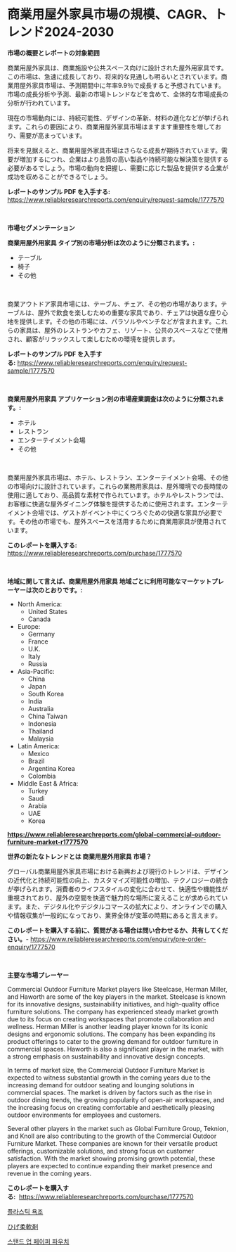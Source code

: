 <p><h1>商業用屋外家具市場の規模、CAGR、トレンド2024-2030</h1></p><p><strong>市場の概要とレポートの対象範囲</strong></p>
<p><p>商業用屋外家具は、商業施設や公共スペース向けに設計された屋外用家具です。この市場は、急速に成長しており、将来的な見通しも明るいとされています。商業用屋外家具市場は、予測期間中に年率9.9％で成長すると予想されています。市場の成長分析や予測、最新の市場トレンドなどを含めて、全体的な市場成長の分析が行われています。</p><p>現在の市場動向には、持続可能性、デザインの革新、材料の進化などが挙げられます。これらの要因により、商業用屋外家具市場はますます重要性を増しており、需要が高まっています。</p><p>将来を見据えると、商業用屋外家具市場はさらなる成長が期待されています。需要が増加するにつれ、企業はより品質の高い製品や持続可能な解決策を提供する必要があるでしょう。市場の動向を把握し、需要に応じた製品を提供する企業が成功を収めることができるでしょう。</p></p>
<p><strong>レポートのサンプル PDF を入手する:</strong> <a href="https://www.reliableresearchreports.com/enquiry/request-sample/1777570">https://www.reliableresearchreports.com/enquiry/request-sample/1777570</a></p>
<p>&nbsp;</p>
<p><strong>市場セグメンテーション</strong></p>
<p><strong>商業用屋外用家具 タイプ別の市場分析は次のように分類されます。:</strong></p>
<p><ul><li>テーブル</li><li>椅子</li><li>その他</li></ul></p>
<p>&nbsp;</p>
<p><p>商業アウトドア家具市場には、テーブル、チェア、その他の市場があります。テーブルは、屋外で飲食を楽しむための重要な家具であり、チェアは快適な座り心地を提供します。その他の市場には、パラソルやベンチなどが含まれます。これらの家具は、屋外のレストランやカフェ、リゾート、公共のスペースなどで使用され、顧客がリラックスして楽しむための環境を提供します。</p></p>
<p><strong>レポートのサンプル PDF を入手する:</strong>&nbsp;<a href="https://www.reliableresearchreports.com/enquiry/request-sample/1777570">https://www.reliableresearchreports.com/enquiry/request-sample/1777570</a></p>
<p>&nbsp;</p>
<p><strong> 商業用屋外用家具 アプリケーション別の市場産業調査は次のように分類されます。:</strong></p>
<p><ul><li>ホテル</li><li>レストラン</li><li>エンターテイメント会場</li><li>その他</li></ul></p>
<p>&nbsp;</p>
<p><p>商業用屋外家具市場は、ホテル、レストラン、エンターテイメント会場、その他の市場向けに設計されています。これらの業務用家具は、屋外環境での長時間の使用に適しており、高品質な素材で作られています。ホテルやレストランでは、お客様に快適な屋外ダイニング体験を提供するために使用されます。エンターテイメント会場では、ゲストがイベント中にくつろぐための快適な家具が必要です。その他の市場でも、屋外スペースを活用するために商業用家具が使用されています。</p></p>
<p><strong>このレポートを購入する:</strong>&nbsp; <a href="https://www.reliableresearchreports.com/purchase/1777570">https://www.reliableresearchreports.com/purchase/1777570</a></p>
<p>&nbsp;</p>
<p><strong>地域に関して言えば、商業用屋外用家具 地域ごとに利用可能なマーケットプレーヤーは次のとおりです。:</strong></p>
<p><ul>
    <li>
        North America:
        <ul>
            <li>United States</li>
            <li>Canada</li>
        </ul>
    </li>
    <li>
        Europe:
        <ul>
            <li>Germany</li>
            <li>France</li>
            <li>U.K.</li>
            <li>Italy</li>
            <li>Russia</li>
        </ul>
    </li>
    <li>
        Asia-Pacific:
        <ul>
            <li>China</li>
            <li>Japan</li>
            <li>South Korea</li>
            <li>India</li>
            <li>Australia</li>
            <li>China Taiwan</li>
            <li>Indonesia</li>
            <li>Thailand</li>
            <li>Malaysia</li>
        </ul>
    </li>
    <li>
        Latin America:
        <ul>
            <li>Mexico</li>
            <li>Brazil</li>
            <li>Argentina Korea</li>
            <li>Colombia</li>
        </ul>
    </li>
    <li>
        Middle East & Africa:
        <ul>
            <li>Turkey</li>
            <li>Saudi</li>
            <li>Arabia</li>
            <li>UAE</li>
            <li>Korea</li>
        </ul>
    </li>
    </ul></p>
<p><strong><a href="https://www.reliableresearchreports.com/global-commercial-outdoor-furniture-market-r1777570">https://www.reliableresearchreports.com/global-commercial-outdoor-furniture-market-r1777570</a></strong>&nbsp;</p>
<p><strong>世界の新たなトレンドとは 商業用屋外用家具 市場？</strong></p>
<p><p>グローバル商業用屋外家具市場における新興および現行のトレンドは、デザインの近代化と持続可能性の向上、カスタマイズ可能性の増加、テクノロジーの統合が挙げられます。消費者のライフスタイルの変化に合わせて、快適性や機能性が重視されており、屋外の空間を快適で魅力的な場所に変えることが求められています。また、デジタル化やデジタルコマースの拡大により、オンラインでの購入や情報収集が一般的になっており、業界全体が変革の時期にあると言えます。</p></p>
<p><strong>このレポートを購入する前に、質問がある場合は問い合わせるか、共有してください。</strong>- <a href="https://www.reliableresearchreports.com/enquiry/pre-order-enquiry/1777570">https://www.reliableresearchreports.com/enquiry/pre-order-enquiry/1777570</a></p>
<p>&nbsp;</p>
<p><strong>主要な市場プレーヤー</strong></p>
<p><p>Commercial Outdoor Furniture Market players like Steelcase, Herman Miller, and Haworth are some of the key players in the market. Steelcase is known for its innovative designs, sustainability initiatives, and high-quality office furniture solutions. The company has experienced steady market growth due to its focus on creating workspaces that promote collaboration and wellness. Herman Miller is another leading player known for its iconic designs and ergonomic solutions. The company has been expanding its product offerings to cater to the growing demand for outdoor furniture in commercial spaces. Haworth is also a significant player in the market, with a strong emphasis on sustainability and innovative design concepts.</p><p>In terms of market size, the Commercial Outdoor Furniture Market is expected to witness substantial growth in the coming years due to the increasing demand for outdoor seating and lounging solutions in commercial spaces. The market is driven by factors such as the rise in outdoor dining trends, the growing popularity of open-air workspaces, and the increasing focus on creating comfortable and aesthetically pleasing outdoor environments for employees and customers.</p><p>Several other players in the market such as Global Furniture Group, Teknion, and Knoll are also contributing to the growth of the Commercial Outdoor Furniture Market. These companies are known for their versatile product offerings, customizable solutions, and strong focus on customer satisfaction. With the market showing promising growth potential, these players are expected to continue expanding their market presence and revenue in the coming years.</p></p>
<p><strong>このレポートを購入する:</strong>&nbsp;&nbsp;<a href="https://www.reliableresearchreports.com/purchase/1777570">https://www.reliableresearchreports.com/purchase/1777570</a></p>
<p><p><a href="https://medium.com/@wheelgg5674537/%ED%94%8C%EB%9D%BC%EC%8A%A4%ED%8B%B1-%EC%9A%95%EC%A1%B0-%EC%8B%9C%EC%9E%A5-%EC%A0%84%EB%A7%9D-%EC%82%B0%EC%97%85-%EA%B0%9C%EC%9A%94-%EB%B0%8F-%EC%98%88%EC%B8%A1-2024%EB%85%84%EB%B6%80%ED%84%B0-2031%EB%85%84%EA%B9%8C%EC%A7%80-bd673b9b916a">플라스틱 욕조</a></p><p><a href="https://medium.com/@leeweir2009/%E3%83%92%E3%82%B2%E3%82%BD%E3%83%95%E3%83%88%E3%83%8A%E3%83%BC%E5%B8%82%E5%A0%B4-%E3%82%BF%E3%82%A4%E3%83%97-%E3%82%A2%E3%83%97%E3%83%AA%E3%82%B1%E3%83%BC%E3%82%B7%E3%83%A7%E3%83%B3-%E5%9C%B0%E7%90%86%E3%81%AB%E3%82%88%E3%82%8B%E5%8C%85%E6%8B%AC%E7%9A%84%E8%A9%95%E4%BE%A1-9358c215d226">ひげ柔軟剤</a></p><p><a href="https://medium.com/@bub56567/%EC%8A%A4%ED%83%A0%EB%93%9C%EC%97%85-%ED%8E%98%EC%9D%B4%ED%8D%BC-%ED%8C%8C%EC%9A%B0%EC%B9%98-%EC%8B%9C%EC%9E%A5-%EA%B7%9C%EB%AA%A8%EB%8A%94-%EA%B8%80%EB%A1%9C%EB%B2%8C-%EC%82%B0%EC%97%85%EC%97%90%EC%84%9C-%EC%B5%9C%EA%B3%A0%EC%9D%98-%EB%A7%88%EC%BC%80%ED%8C%85-%EC%B1%84%EB%84%90%EC%9D%84-%EA%B3%B5%EA%B0%9C%ED%95%A9%EB%8B%88%EB%8B%A4-45e9bc1c48bb">스탠드 업 페이퍼 파우치</a></p></p>